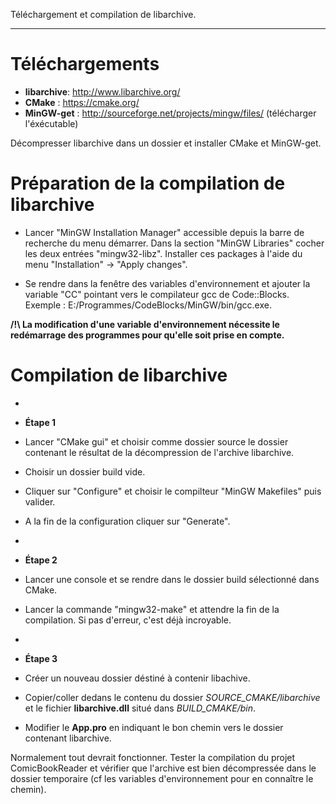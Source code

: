 Téléchargement et compilation de libarchive.
________________________________________________

# Téléchargements
* **libarchive**: http://www.libarchive.org/
* **CMake** : https://cmake.org/
* **MinGW-get** : http://sourceforge.net/projects/mingw/files/ (télécharger l'éxécutable)

Décompresser libarchive dans un dossier et installer CMake et MinGW-get.

# Préparation de la compilation de libarchive
* Lancer "MinGW Installation Manager" accessible depuis la barre de recherche du menu démarrer.
Dans la section "MinGW Libraries" cocher les deux entrées "mingw32-libz".
Installer ces packages à l'aide du menu "Installation" -> "Apply changes".

* Se rendre dans la fenêtre des variables d'environnement et ajouter la variable "CC" pointant vers le compilateur gcc de Code::Blocks. Exemple : E:/Programmes/CodeBlocks/MinGW/bin/gcc.exe.

**/!\ La modification d'une variable d'environnement nécessite le redémarrage des programmes pour qu'elle soit prise en compte.**

# Compilation de libarchive
* 
* **Étape 1**
* Lancer "CMake gui" et choisir comme dossier source le dossier contenant le résultat de la décompression de l'archive libarchive.
* Choisir un dossier build vide.
* Cliquer sur "Configure" et choisir le compilteur "MinGW Makefiles" puis valider.
* A la fin de la configuration cliquer sur "Generate".

* 
* **Étape 2**
* Lancer une console et se rendre dans le dossier build sélectionné dans CMake.
* Lancer la commande "mingw32-make" et attendre la fin de la compilation. Si pas d'erreur, c'est déjà incroyable.

* 
* **Étape 3**
* Créer un nouveau dossier déstiné à contenir libachive.
* Copier/coller dedans le contenu du dossier *SOURCE_CMAKE/libarchive* et le fichier **libarchive.dll** situé dans *BUILD_CMAKE/bin*.
* Modifier le **App.pro** en indiquant le bon chemin vers le dossier contenant libarchive.

Normalement tout devrait fonctionner. Tester la compilation du projet ComicBookReader et vérifier que l'archive est bien décompressée dans le dossier temporaire (cf les variables d'environnement pour en connaître le chemin).